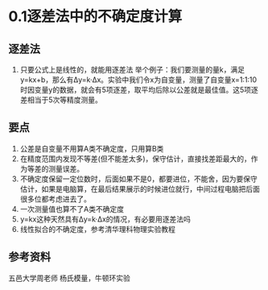 # 0.1逐差法中的不确定度计算

## 逐差法
1. 只要公式上是线性的，就能用逐差法
   举个例子：我们要测量的量k，满足y=kx+b，那么有Δy=k·Δx。实验中我们令x为自变量，测量了自变量x=1:1:10时因变量y的数据，就会有5项逐差，取平均后除以公差就是最佳值。这5项逐差相当于5次等精度测量。
## 要点
1. 公差是自变量不用算A类不确定度，只用算B类
2. 在精度范围内发现不等差(但不能差太多)，保守估计，直接找差距最大的，作为等差的测量误差。
3. 不确定度保留一定位数时，后面如果不是0，都要进位，不能舍，因为要保守估计，如果是电脑算，在最后结果展示的时候进位就行，中间过程电脑把后面很多位都考虑进去了。
4. 一次测量值也算不了A类不确定度
5. y=kx这种天然具有Δy=k·Δx的情况，有必要用逐差法吗
6. 线性拟合的不确定度，参考清华理科物理实验教程
## 参考资料
五邑大学周老师 杨氏模量，牛顿环实验